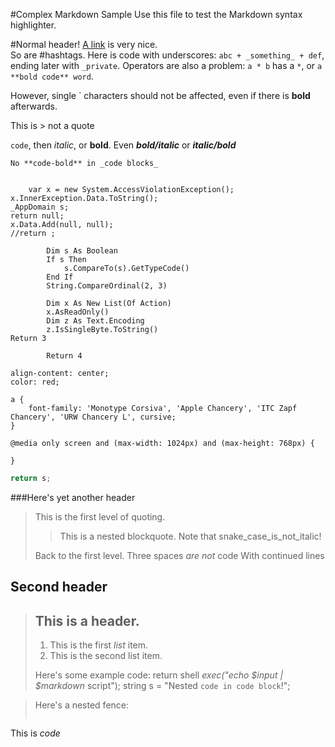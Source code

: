 #Complex Markdown Sample
Use this file to test the Markdown syntax highlighter.

#Normal header!
[A link](http://blog.slaks.net/#csharp) is very nice.  
So are #hashtags.
Here is code with underscores: `abc + _something_ + def`, ending later with `_private`.  Operators are also a problem: `a * b` has a `*`, or `a **bold code** word`.

However, single ` characters should not be affected, even if there is **bold** afterwards.  

This is > not a quote

`code`, then _italic_, or **bold**.
Even  **_bold/italic_** or _**italic/bold**_

    No **code-bold** in _code blocks_
```CSharp
    
    var x = new System.AccessViolationException();
x.InnerException.Data.ToString();
_AppDomain s;
return null;
x.Data.Add(null, null); 
//return ;
```

```basic
        Dim s As Boolean
        If s Then
            s.CompareTo(s).GetTypeCode()
        End If
        String.CompareOrdinal(2, 3)

        Dim x As New List(Of Action)
        x.AsReadOnly()
        Dim z As Text.Encoding
        z.IsSingleByte.ToString()
Return 3

        Return 4
```


```cssa
align-content: center;
color: red;
```
```cssa
a {
    font-family: 'Monotype Corsiva', 'Apple Chancery', 'ITC Zapf Chancery', 'URW Chancery L', cursive;
}
```

```less
@media only screen and (max-width: 1024px) and (max-height: 768px) {

}

```

```js
return s;
```
###Here's yet another header

> This is the first level of quoting.
>
> > This is a nested blockquote. 
> > Note that snake_case_is_not_italic! 
>
> Back to the first level.
>   Three spaces _are not_ code
With continued lines

## Second header

> ## This is a header.
> 
> 1.   This is the first _list_ item.
> 2.   This is the second list item.
> 
> Here's some example code:
>    return shell _exec("echo $input | $markdown_ script");
>      string s = "Nested `code in code block`!";

> Here's a nested fence:
> > ```
This is _code_
```
